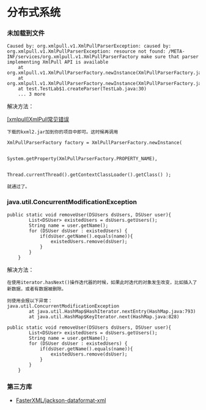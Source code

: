 # 分布式系统

### 未加载到文件

```
Caused by: org.xmlpull.v1.XmlPullParserException: caused by: org.xmlpull.v1.XmlPullParserException: resource not found: /META-INF/services/org.xmlpull.v1.XmlPullParserFactory make sure that parser implementing XmlPull API is available
	at org.xmlpull.v1.XmlPullParserFactory.newInstance(XmlPullParserFactory.java:294)
	at org.xmlpull.v1.XmlPullParserFactory.newInstance(XmlPullParserFactory.java:259)
	at test.TestLab$1.createParser(TestLab.java:30)
	... 3 more
```

解决方法：

[[xmlpull]XmlPull常见错误](http://www.cnblogs.com/zhengyun_ustc/archive/2005/09/28/xmlpullerror1.html)

```
下载的kxml2.jar加到你的项目中即可。这时候再调用

XmlPullParserFactory factory = XmlPullParserFactory.newInstance(

                            System.getProperty(XmlPullParserFactory.PROPERTY_NAME),

                   Thread.currentThread().getContextClassLoader().getClass() );

就通过了。
```

### java.util.ConcurrentModificationException

```
public static void removeUser(DSUsers dsUsers, DSUser user){
		List<DSUser> existedUsers = dsUsers.getUsers();
		String name = user.getName();
		for (DSUser dsUser : existedUsers) {
			if(dsUser.getName().equals(name)){
				existedUsers.remove(dsUser);
			}
		}
	}
```


解决方法：

```
在使用iterator.hasNext()操作迭代器的时候，如果此时迭代的对象发生改变，比如插入了新数据，或者有数据被删除。

则使用会报以下异常：
java.util.ConcurrentModificationException
        at java.util.HashMap$HashIterator.nextEntry(HashMap.java:793)
        at java.util.HashMap$KeyIterator.next(HashMap.java:828)
```

```
public static void removeUser(DSUsers dsUsers, DSUser user){
		List<DSUser> existedUsers = dsUsers.getUsers();
		String name = user.getName();
		for (DSUser dsUser : existedUsers) {
			if(dsUser.getName().equals(name)){
				existedUsers.remove(dsUser);
			}
		}
	}
```


### 第三方库

* [FasterXML/jackson-dataformat-xml](https://github.com/FasterXML/jackson-dataformat-xml)